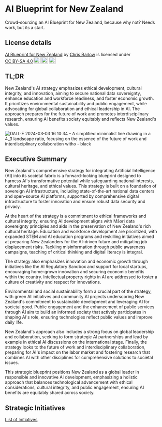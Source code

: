 # AI Blueprint for New Zealand
Crowd-sourcing an AI Blueprint for New Zealand, because why not? Needs work, but its a start.

## License details
<p xmlns:cc="http://creativecommons.org/ns#" xmlns:dct="http://purl.org/dc/terms/"><a property="dct:title" rel="cc:attributionURL" href="https://github.com/cgbarlow/AI-Blueprint-for-New-Zealand">AI Blueprint for New Zealand</a> by <a rel="cc:attributionURL dct:creator" property="cc:attributionName" href="https://www.linkedin.com/in/cgbarlow">Chris Barlow</a> is licensed under <a href="http://creativecommons.org/licenses/by-sa/4.0/?ref=chooser-v1" target="_blank" rel="license noopener noreferrer" style="display:inline-block;">CC BY-SA 4.0<img style="height:22px!important;margin-left:3px;vertical-align:text-bottom;" src="https://mirrors.creativecommons.org/presskit/icons/cc.svg?ref=chooser-v1"><img style="height:22px!important;margin-left:3px;vertical-align:text-bottom;" src="https://mirrors.creativecommons.org/presskit/icons/by.svg?ref=chooser-v1"><img style="height:22px!important;margin-left:3px;vertical-align:text-bottom;" src="https://mirrors.creativecommons.org/presskit/icons/sa.svg?ref=chooser-v1"></a></p>

## TL;DR
New Zealand's AI strategy emphasizes ethical development, cultural integrity, and innovation, aiming to secure national data sovereignty, enhance education and workforce readiness, and foster economic growth. It prioritizes environmental sustainability and public engagement, while advocating for global collaboration and ethical leadership in AI. The approach prepares for the future of work and promotes interdisciplinary research, ensuring AI benefits society equitably and reflects New Zealand's values.

![DALL·E 2024-03-03 16 10 34 - A simplified minimalist line drawing in a 4_3 landscape ratio, focusing on the essence of the future of work and interdisciplinary collaboration witho - black](https://github.com/cgbarlow/AI-Blueprint-for-New-Zealand/assets/959402/d5a6f55a-8ba1-43d2-863a-6b4e62379749)

## Executive Summary
New Zealand's comprehensive strategy for integrating Artificial Intelligence (AI) into its societal fabric is a forward-looking blueprint designed to harness AI's transformative potential while safeguarding national interests, cultural heritage, and ethical values. This strategy is built on a foundation of sovereign AI infrastructure, including state-of-the-art national data centers and open-source AI platforms, supported by comprehensive digital infrastructure to foster innovation and ensure robust data security and privacy.

At the heart of the strategy is a commitment to ethical frameworks and cultural integrity, ensuring AI development aligns with Māori data sovereignty principles and aids in the preservation of New Zealand's rich cultural heritage. Education and workforce development are prioritized, with expanded STEM and AI education programs and reskilling initiatives aimed at preparing New Zealanders for the AI-driven future and mitigating job displacement risks. Tackling misinformation through public awareness campaigns, teaching of critical thinking and digital literacy is integral.

The strategy also emphasizes innovation and economic growth through initiatives like the AI Regulatory Sandbox and support for local startups, encouraging home-grown innovation and securing economic benefits within the country. Intellectual property rights in AI are addressed to foster a culture of creativity and respect for innovations.

Environmental and social sustainability form a crucial part of the strategy, with green AI initiatives and community AI projects underscoring New Zealand's commitment to sustainable development and leveraging AI for societal good. Public engagement and the enhancement of public services through AI aim to build an informed society that actively participates in shaping AI's role, ensuring technologies reflect public values and improve daily life.

New Zealand's approach also includes a strong focus on global leadership and collaboration, seeking to form strategic AI partnerships and lead by example in ethical AI discussions on the international stage. Finally, the strategy looks to the future of work and interdisciplinary collaboration, preparing for AI's impact on the labor market and fostering research that combines AI with other disciplines for comprehensive solutions to societal issues.

This strategic blueprint positions New Zealand as a global leader in responsible and innovative AI development, emphasizing a holistic approach that balances technological advancement with ethical considerations, cultural integrity, and public engagement, ensuring AI benefits are equitably shared across society.

## Strategic Initiatives
[List of Initiatives](./Initiatives.md)
